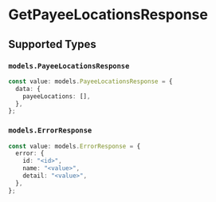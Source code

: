# GetPayeeLocationsResponse


## Supported Types

### `models.PayeeLocationsResponse`

```typescript
const value: models.PayeeLocationsResponse = {
  data: {
    payeeLocations: [],
  },
};
```

### `models.ErrorResponse`

```typescript
const value: models.ErrorResponse = {
  error: {
    id: "<id>",
    name: "<value>",
    detail: "<value>",
  },
};
```

